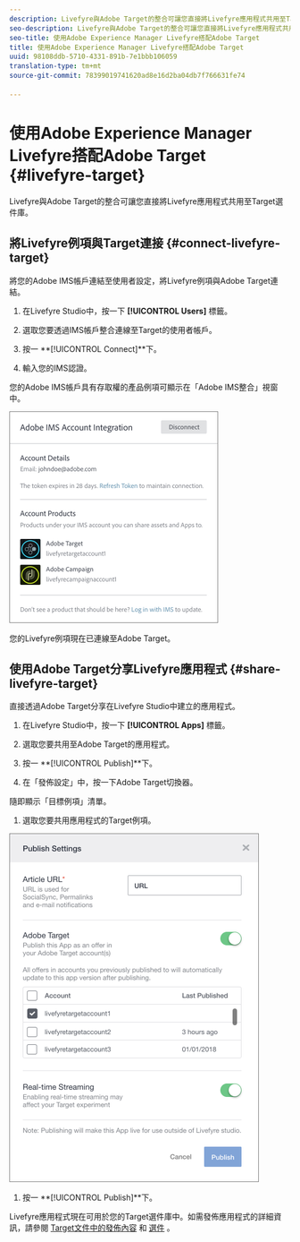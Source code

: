 ```yaml
---
description: Livefyre與Adobe Target的整合可讓您直接將Livefyre應用程式共用至Target選件庫。
seo-description: Livefyre與Adobe Target的整合可讓您直接將Livefyre應用程式共用至Target選件庫。
seo-title: 使用Adobe Experience Manager Livefyre搭配Adobe Target
title: 使用Adobe Experience Manager Livefyre搭配Adobe Target
uuid: 98108ddb-5710-4331-891b-7e1bbb106059
translation-type: tm+mt
source-git-commit: 78399019741620ad8e16d2ba04db7f766631fe74

---
```


# 使用Adobe Experience Manager Livefyre搭配Adobe Target {#livefyre-target}

Livefyre與Adobe Target的整合可讓您直接將Livefyre應用程式共用至Target選件庫。

## 將Livefyre例項與Target連接 {#connect-livefyre-target}

將您的Adobe IMS帳戶連結至使用者設定，將Livefyre例項與Adobe Target連結。

1. 在Livefyre Studio中，按一下 **[!UICONTROL Users]** 標籤。

1. 選取您要透過IMS帳戶整合連線至Target的使用者帳戶。

1. 按一 **[!UICONTROL Connect]**下。

1. 輸入您的IMS認證。

您的Adobe IMS帳戶具有存取權的產品例項可顯示在「Adobe IMS整合」視窗中。

![](assets/livefyre-target-connect.png)

您的Livefyre例項現在已連線至Adobe Target。

## 使用Adobe Target分享Livefyre應用程式 {#share-livefyre-target}

直接透過Adobe Target分享在Livefyre Studio中建立的應用程式。

1. 在Livefyre Studio中，按一下 **[!UICONTROL Apps]** 標籤。

1. 選取您要共用至Adobe Target的應用程式。

1. 按一 **[!UICONTROL Publish]**下。

1. 在「發佈設定」中，按一下Adobe Target切換器。

隨即顯示「目標例項」清單。

1. 選取您要共用應用程式的Target例項。

![](assets/livefyre-target-publish.png)

1. 按一 **[!UICONTROL Publish]**下。

Livefyre應用程式現在可用於您的Target選件庫中。如需發佈應用程式的詳細資訊，請參閱 [Target文件中的發佈內容](/help/using/c-library/t-publish-content.md) 和 [選件](https://marketing.adobe.com/resources/help/en_US/target/target/c_manage_content.html) 。